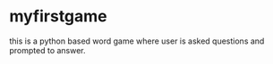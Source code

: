 # myfirstgame
this is a python based word game where user is asked questions and prompted to answer.
